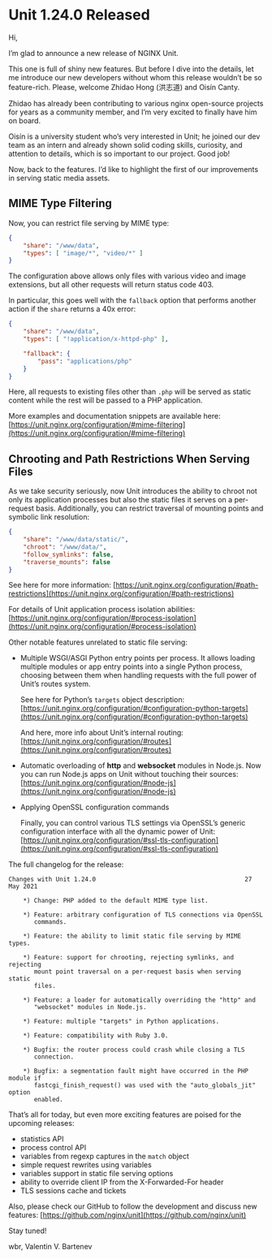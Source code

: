 # Unit 1.24.0 Released

Hi,

I’m glad to announce a new release of NGINX Unit.

This one is full of shiny new features.  But before I dive into the details,
let me introduce our new developers without whom this release wouldn’t be so
feature-rich.  Please, welcome Zhidao Hong (洪志道) and Oisín Canty.

Zhidao has already been contributing to various nginx open-source projects for
years as a community member, and I’m very excited to finally have him on board.

Oisín is a university student who’s very interested in Unit; he joined our dev
team as an intern and already shown solid coding skills, curiosity, and
attention to details, which is so important to our project.  Good job!

Now, back to the features.  I’d like to highlight the first of our improvements
in serving static media assets.

## MIME Type Filtering

Now, you can restrict file serving by MIME type:

```json
{
    "share": "/www/data",
    "types": [ "image/*", "video/*" ]
}
```

The configuration above allows only files with various video and image
extensions, but all other requests will return status code 403.

In particular, this goes well with the `fallback` option that performs
another action if the `share` returns a 40x error:

```json
{
    "share": "/www/data",
    "types": [ "!application/x-httpd-php" ],

    "fallback": {
        "pass": "applications/php"
    }
}
```

Here, all requests to existing files other than `.php` will be served as
static content while the rest will be passed to a PHP application.

More examples and documentation snippets are available here:
[https://unit.nginx.org/configuration/#mime-filtering](https://unit.nginx.org/configuration/#mime-filtering)

## Chrooting and Path Restrictions When Serving Files

As we take security seriously, now Unit introduces the ability to chroot
not only its application processes but also the static files it serves on
a per-request basis.  Additionally, you can restrict traversal of mounting
points and symbolic link resolution:

```json
{
    "share": "/www/data/static/",
    "chroot": "/www/data/",
    "follow_symlinks": false,
    "traverse_mounts": false
}
```

See here for more information:
[https://unit.nginx.org/configuration/#path-restrictions](https://unit.nginx.org/configuration/#path-restrictions)

For details of Unit application process isolation abilities:
[https://unit.nginx.org/configuration/#process-isolation](https://unit.nginx.org/configuration/#process-isolation)

Other notable features unrelated to static file serving:

- Multiple WSGI/ASGI Python entry points per process.  It allows loading
  multiple modules or app entry points into a single Python process, choosing
  between them when handling requests with the full power of Unit’s routes
  system.

  See here for Python’s `targets` object description:
  [https://unit.nginx.org/configuration/#configuration-python-targets](https://unit.nginx.org/configuration/#configuration-python-targets)

  And here, more info about Unit’s internal routing:
  [https://unit.nginx.org/configuration/#routes](https://unit.nginx.org/configuration/#routes)
- Automatic overloading of **http** and **websocket** modules in
  Node.js.  Now you can run Node.js apps on Unit without touching their
  sources: [https://unit.nginx.org/configuration/#node-js](https://unit.nginx.org/configuration/#node-js)
- Applying OpenSSL configuration commands

  Finally, you can control various TLS settings via OpenSSL’s generic
  configuration interface with all the dynamic power of Unit:
  [https://unit.nginx.org/configuration/#ssl-tls-configuration](https://unit.nginx.org/configuration/#ssl-tls-configuration)

The full changelog for the release:

```none
Changes with Unit 1.24.0                                         27 May 2021

    *) Change: PHP added to the default MIME type list.

    *) Feature: arbitrary configuration of TLS connections via OpenSSL
       commands.

    *) Feature: the ability to limit static file serving by MIME types.

    *) Feature: support for chrooting, rejecting symlinks, and rejecting
       mount point traversal on a per-request basis when serving static
       files.

    *) Feature: a loader for automatically overriding the "http" and
       "websocket" modules in Node.js.

    *) Feature: multiple "targets" in Python applications.

    *) Feature: compatibility with Ruby 3.0.

    *) Bugfix: the router process could crash while closing a TLS
       connection.

    *) Bugfix: a segmentation fault might have occurred in the PHP module if
       fastcgi_finish_request() was used with the "auto_globals_jit" option
       enabled.
```

That’s all for today, but even more exciting features are poised for the
upcoming releases:

- statistics API
- process control API
- variables from regexp captures in the `match` object
- simple request rewrites using variables
- variables support in static file serving options
- ability to override client IP from the X-Forwarded-For header
- TLS sessions cache and tickets

Also, please check our GitHub to follow the development and discuss new
features: [https://github.com/nginx/unit](https://github.com/nginx/unit)

Stay tuned!

wbr, Valentin V. Bartenev
